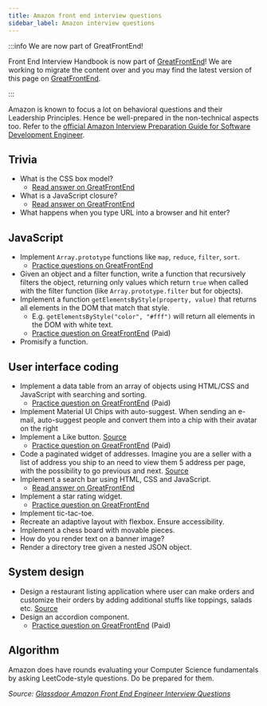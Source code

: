 ```yaml
---
title: Amazon front end interview questions
sidebar_label: Amazon interview questions
---
```


:::info We are now part of GreatFrontEnd!

Front End Interview Handbook is now part of [GreatFrontEnd](https://www.greatfrontend.com/?fpr=frontendinterviewhandbook)! We are working to migrate the content over and you may find the latest version of this page on [GreatFrontEnd](https://www.greatfrontend.com/prepare?fpr=frontendinterviewhandbook).

:::

Amazon is known to focus a lot on behavioral questions and their Leadership Principles. Hence be well-prepared in the non-technical aspects too. Refer to the [official Amazon Interview Preparation Guide for Software Development Engineer](https://amazonsdeinterviewprep.splashthat.com/).

## Trivia

- What is the CSS box model?
  - [Read answer on GreatFrontEnd](https://www.greatfrontend.com/questions/quiz/explain-your-understanding-of-the-box-model-and-how-you-would-tell-the-browser-in-css-to-render-your-layout-in-different-box-models)
- What is a JavaScript closure?
  - [Read answer on GreatFrontEnd](https://www.greatfrontend.com/questions/quiz/what-is-a-closure-and-how-why-would-you-use-one)
- What happens when you type URL into a browser and hit enter?

## JavaScript

- Implement `Array.prototype` functions like `map`, `reduce`, `filter`, `sort`.
  - [Practice questions on GreatFrontEnd](https://www.greatfrontend.com/questions/js/coding/utilities)
- Given an object and a filter function, write a function that recursively filters the object, returning only values which return `true` when called with the filter function (like `Array.prototype.filter` but for objects).
- Implement a function `getElementsByStyle(property, value)` that returns all elements in the DOM that match that style.
  - E.g. `getElementsByStyle("color", "#fff")` will return all elements in the DOM with white text.
  - [Practice question on GreatFrontEnd](https://www.greatfrontend.com/questions/javascript/get-elements-by-class-name) (Paid)
- Promisify a function.

## User interface coding

- Implement a data table from an array of objects using HTML/CSS and JavaScript with searching and sorting.
  - [Practice question on GreatFrontEnd](https://www.greatfrontend.com/questions/javascript/data-selection) (Paid)
- Implement Material UI Chips with auto-suggest. When sending an e-mail, auto-suggest people and convert them into a chip with their avatar on the right
- Implement a Like button. [Source](https://leetcode.com/discuss/interview-question/1719943/Amazon-or-Phone-Screen-or-FEE-L5-or-Like-Button)
  - [Practice question on GreatFrontEnd](https://www.greatfrontend.com/questions/user-interface/like-button) (Paid)
- Code a paginated widget of addresses. Imagine you are a seller with a list of address you ship to an need to view them 5 address per page, with the possibility to go previous and next. [Source](<https://leetcode.com/discuss/interview-question/1984996/Amazon-Virtual-Onsite-April-2022-FrontEnd-Engineer-II-(L5)Vancouver-Offer>)
- Implement a search bar using HTML, CSS and JavaScript.
  - [Read answer on GreatFrontEnd](https://www.greatfrontend.com/questions/system-design/autocomplete)
- Implement a star rating widget.
  - [Practice question on GreatFrontEnd](https://www.greatfrontend.com/questions/user-interface/star-rating)
- Implement tic-tac-toe.
- Recreate an adaptive layout with flexbox. Ensure accessibility.
- Implement a chess board with movable pieces.
- How do you render text on a banner image?
- Render a directory tree given a nested JSON object.

## System design

- Design a restaurant listing application where user can make orders and customize their orders by adding additional stuffs like toppings, salads etc. [Source](<https://leetcode.com/discuss/interview-question/1984996/Amazon-Virtual-Onsite-April-2022-FrontEnd-Engineer-II-(L5)Vancouver-Offer>)
- Design an accordion component.
  - [Practice question on GreatFrontEnd](https://www.greatfrontend.com/questions/user-interface/accordion) (Paid)

## Algorithm

Amazon does have rounds evaluating your Computer Science fundamentals by asking LeetCode-style questions. Do be prepared for them.

_Source: [Glassdoor Amazon Front End Engineer Interview Questions](https://www.glassdoor.sg/Interview/Amazon-Front-End-Engineer-Interview-Questions-EI_IE6036.0,6_KO7,25.htm)_
